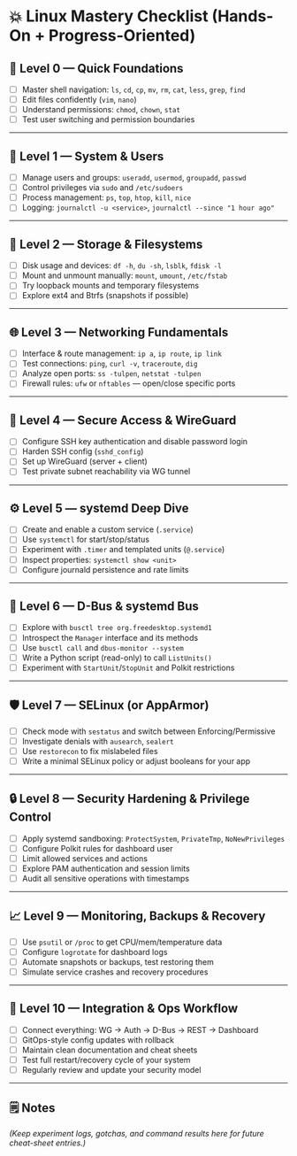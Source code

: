 # 💥 Linux Mastery Checklist (Hands-On + Progress-Oriented)

## 🧩 Level 0 — Quick Foundations
- [ ] Master shell navigation: `ls`, `cd`, `cp`, `mv`, `rm`, `cat`, `less`, `grep`, `find`
- [ ] Edit files confidently (`vim`, `nano`)
- [ ] Understand permissions: `chmod`, `chown`, `stat`
- [ ] Test user switching and permission boundaries

---

## 👤 Level 1 — System & Users
- [ ] Manage users and groups: `useradd`, `usermod`, `groupadd`, `passwd`
- [ ] Control privileges via `sudo` and `/etc/sudoers`
- [ ] Process management: `ps`, `top`, `htop`, `kill`, `nice`
- [ ] Logging: `journalctl -u <service>`, `journalctl --since "1 hour ago"`

---

## 💾 Level 2 — Storage & Filesystems
- [ ] Disk usage and devices: `df -h`, `du -sh`, `lsblk`, `fdisk -l`
- [ ] Mount and unmount manually: `mount`, `umount`, `/etc/fstab`
- [ ] Try loopback mounts and temporary filesystems
- [ ] Explore ext4 and Btrfs (snapshots if possible)

---

## 🌐 Level 3 — Networking Fundamentals
- [ ] Interface & route management: `ip a`, `ip route`, `ip link`
- [ ] Test connections: `ping`, `curl -v`, `traceroute`, `dig`
- [ ] Analyze open ports: `ss -tulpen`, `netstat -tulpen`
- [ ] Firewall rules: `ufw` or `nftables` — open/close specific ports

---

## 🔐 Level 4 — Secure Access & WireGuard
- [ ] Configure SSH key authentication and disable password login
- [ ] Harden SSH config (`sshd_config`)
- [ ] Set up WireGuard (server + client)
- [ ] Test private subnet reachability via WG tunnel

---

## ⚙️ Level 5 — systemd Deep Dive
- [ ] Create and enable a custom service (`.service`)
- [ ] Use `systemctl` for start/stop/status
- [ ] Experiment with `.timer` and templated units (`@.service`)
- [ ] Inspect properties: `systemctl show <unit>`
- [ ] Configure journald persistence and rate limits

---

## 🧠 Level 6 — D-Bus & systemd Bus
- [ ] Explore with `busctl tree org.freedesktop.systemd1`
- [ ] Introspect the `Manager` interface and its methods
- [ ] Use `busctl call` and `dbus-monitor --system`
- [ ] Write a Python script (read-only) to call `ListUnits()`
- [ ] Experiment with `StartUnit`/`StopUnit` and Polkit restrictions

---

## 🛡️ Level 7 — SELinux (or AppArmor)
- [ ] Check mode with `sestatus` and switch between Enforcing/Permissive
- [ ] Investigate denials with `ausearch`, `sealert`
- [ ] Use `restorecon` to fix mislabeled files
- [ ] Write a minimal SELinux policy or adjust booleans for your app

---

## 🔒 Level 8 — Security Hardening & Privilege Control
- [ ] Apply systemd sandboxing: `ProtectSystem`, `PrivateTmp`, `NoNewPrivileges`
- [ ] Configure Polkit rules for dashboard user
- [ ] Limit allowed services and actions
- [ ] Explore PAM authentication and session limits
- [ ] Audit all sensitive operations with timestamps

---

## 📈 Level 9 — Monitoring, Backups & Recovery
- [ ] Use `psutil` or `/proc` to get CPU/mem/temperature data
- [ ] Configure `logrotate` for dashboard logs
- [ ] Automate snapshots or backups, test restoring them
- [ ] Simulate service crashes and recovery procedures

---

## 🧰 Level 10 — Integration & Ops Workflow
- [ ] Connect everything: WG → Auth → D-Bus → REST → Dashboard
- [ ] GitOps-style config updates with rollback
- [ ] Maintain clean documentation and cheat sheets
- [ ] Test full restart/recovery cycle of your system
- [ ] Regularly review and update your security model

---

## 🗒️ Notes
_(Keep experiment logs, gotchas, and command results here for future cheat-sheet entries.)_
